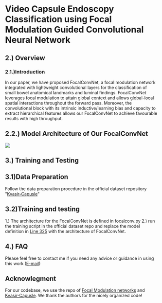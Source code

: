 # Video Capsule Endoscopy Classification using Focal Modulation Guided Convolutional Neural Network
## 2.) Overview
### 2.1.)Introduction
In our paper, we have proposed FocalConvNet, a focal modulation network integrated with lightweight convolutional layers for the classification of small bowel anatomical landmarks and luminal findings. FocalConvNet leverages focal modulation to attain global context and allows global-local spatial interactions throughout the forward pass. Moreover, the convolutional block with its intrinsic inductive/learning bias and capacity to extract hierarchical features allows our FocalConvNet to achieve favourable results with high throughput.

## 2.2.) Model Architecture of Our FocalConvNet
![](FocalConvNet_v2.jpeg)

## 3.) Training and Testing
## 3.1)Data Preparation
Follow the data preparation procedure in the official dataset repository "[Kvasir-Capusle](https://github.com/simula/kvasir-capsule)"

## 3.2)Training and testing
1.) The architecture for the FocalConvNet is defined in focalconv.py 
2.) run the training script in the official dataset repo and replace the model definition in [Line 325](https://github.com/simula/kvasir-capsule/blob/master/experiments/resnet152_train.py) with the architecture of FocalConvNet.
## 4.) FAQ
Please feel free to contact me if you need any advice or guidance in using this work ([E-mail](abhisheksrivastava2397@gmail.com)) 

## Acknowlegment
For our codebase, we use the repo of [Focal Modulation networks](https://github.com/microsoft/FocalNet) and [Kvasir-Capusle](https://github.com/simula/kvasir-capsule). We thank the authors for the nicely organized code!
